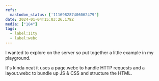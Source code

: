 ```yaml
---
refs:
  mastodon_status: ['111698287406062479']
date: 2024-01-04T15:03:26.178Z
media: ["184"]
tags:
  - label:11ty
  - label:webc
---
```


<p>I wanted to explore   on the server so put together a little example in my playground.</p><p>It's kinda neat it uses a page.webc to handle HTTP requests and a layout.webc to bundle up JS &amp; CSS and structure the HTML.</p>
